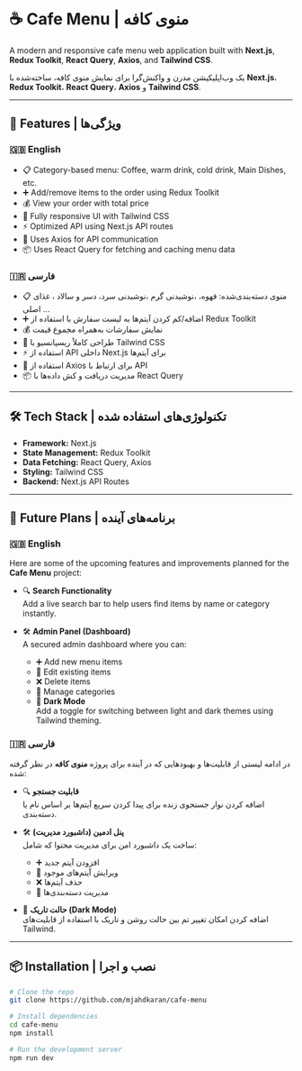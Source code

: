 # ☕️ Cafe Menu | منوی کافه

A modern and responsive cafe menu web application built with **Next.js**, **Redux Toolkit**, **React Query**, **Axios**, and **Tailwind CSS**.

یک وب‌اپلیکیشن مدرن و واکنش‌گرا برای نمایش منوی کافه، ساخته‌شده با **Next.js**، **Redux Toolkit**، **React Query**، **Axios** و **Tailwind CSS**.

---

## 🚀 Features | ویژگی‌ها

### 🇬🇧 English

- 📋 Category-based menu: Coffee, warm drink, cold drink, Main Dishes, etc.
- ➕ Add/remove items to the order using Redux Toolkit
- 💰 View your order with total price
- 🔄 Fully responsive UI with Tailwind CSS
- ⚡️ Optimized API using Next.js API routes
- 🔗 Uses Axios for API communication
- 📦 Uses React Query for fetching and caching menu data

### 🇮🇷 فارسی

- 📋 منوی دسته‌بندی‌شده: قهوه، ،نوشیدنی گرم ،نوشیدنی سرد، دسر و سالاد ، غذای اصلی ...
- ➕ اضافه/کم کردن آیتم‌ها به لیست سفارش با استفاده از Redux Toolkit
- 💰 نمایش سفارشات به‌همراه مجموع قیمت
- 📱 طراحی کاملاً ریسپانسیو با Tailwind CSS
- ⚡️ استفاده از API داخلی Next.js برای آیتم‌ها
- 🔗 استفاده از Axios برای ارتباط با API
- 📦 مدیریت دریافت و کش داده‌ها با React Query

---

## 🛠 Tech Stack | تکنولوژی‌های استفاده شده

- **Framework:** Next.js
- **State Management:** Redux Toolkit
- **Data Fetching:** React Query, Axios
- **Styling:** Tailwind CSS
- **Backend:** Next.js API Routes

---

## 🔮 Future Plans | برنامه‌های آینده

### 🇬🇧 English

Here are some of the upcoming features and improvements planned for the **Cafe Menu** project:

- 🔍 **Search Functionality**  
  Add a live search bar to help users find items by name or category instantly.

- 🛠 **Admin Panel (Dashboard)**  
  A secured admin dashboard where you can:
  - ➕ Add new menu items  
  - 📝 Edit existing items  
  - ❌ Delete items  
  - 📁 Manage categories  
  - 🌙 **Dark Mode**  
      Add a toggle for switching between light and dark themes using Tailwind theming.



### 🇮🇷 فارسی

در ادامه لیستی از قابلیت‌ها و بهبودهایی که در آینده برای پروژه **منوی کافه** در نظر گرفته شده:

- 🔍 **قابلیت جستجو**  
  اضافه کردن نوار جستجوی زنده برای پیدا کردن سریع آیتم‌ها بر اساس نام یا دسته‌بندی.

- 🛠 **پنل ادمین (داشبورد مدیریت)**  
  ساخت یک داشبورد امن برای مدیریت محتوا که شامل:
  - ➕ افزودن آیتم جدید  
  - 📝 ویرایش آیتم‌های موجود  
  - ❌ حذف آیتم‌ها  
  - 📁 مدیریت دسته‌بندی‌ها  
- 🌙 **حالت تاریک (Dark Mode)**  
  اضافه کردن امکان تغییر تم بین حالت روشن و تاریک با استفاده از قابلیت‌های Tailwind.

  
---

## 📦 Installation | نصب و اجرا

```bash
# Clone the repo
git clone https://github.com/mjahdkaran/cafe-menu

# Install dependencies
cd cafe-menu
npm install

# Run the development server
npm run dev



